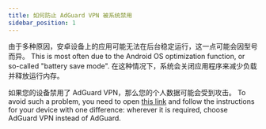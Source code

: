 ```yaml
---
title: 如何防止 AdGuard VPN 被系统禁用
sidebar_position: 1
---
```


由于多种原因，安卓设备上的应用可能无法在后台稳定运行，这一点可能会因型号而异。 This is most often due to the Android OS optimization function, or so-called "battery save mode". 在这种情况下，系统会关闭应用程序来减少负载并释放运行内存。

如果您的设备禁用了 AdGuard VPN，那么您的个人数据可能会受到攻击。 To avoid such a problem, you need to open [this link](https://adguard.com/kb/adguard-for-android/solving-problems/background-work/) and follow the instructions for your device with one difference: wherever it is required, choose AdGuard VPN instead of AdGuard.
